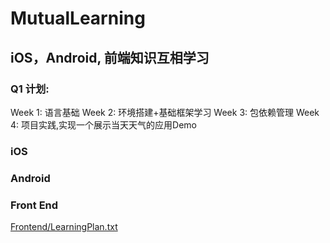 # MutualLearning
## iOS，Android, 前端知识互相学习

### Q1 计划:
Week 1: 语言基础
Week 2: 环境搭建+基础框架学习
Week 3: 包依赖管理
Week 4: 项目实践,实现一个展示当天天气的应用Demo

### iOS

### Android

### Front End

[Frontend/LearningPlan.txt](https://github.com/douxinchun/MutualLearning/blob/main/Frontend/LearningPlan.txt)
